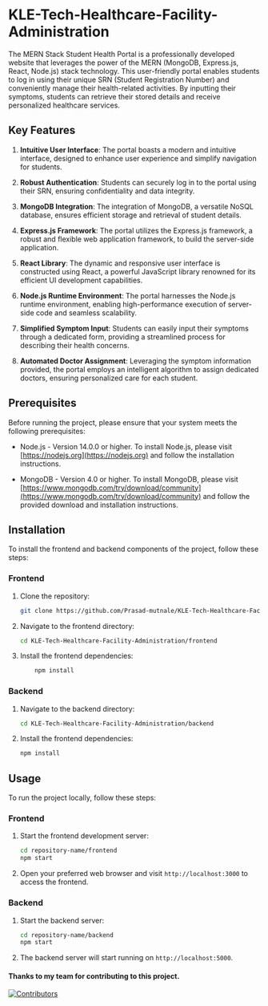# KLE-Tech-Healthcare-Facility-Administration


The MERN Stack Student Health Portal is a professionally developed website that leverages the power of the MERN (MongoDB, Express.js, React, Node.js) stack technology. This user-friendly portal enables students to log in using their unique SRN (Student Registration Number) and conveniently manage their health-related activities. By inputting their symptoms, students can retrieve their stored details and receive personalized healthcare services.

## Key Features

1. **Intuitive User Interface**: The portal boasts a modern and intuitive interface, designed to enhance user experience and simplify navigation for students.

2. **Robust Authentication**: Students can securely log in to the portal using their SRN, ensuring confidentiality and data integrity.

3. **MongoDB Integration**: The integration of MongoDB, a versatile NoSQL database, ensures efficient storage and retrieval of student details.

4. **Express.js Framework**: The portal utilizes the Express.js framework, a robust and flexible web application framework, to build the server-side application.

5. **React Library**: The dynamic and responsive user interface is constructed using React, a powerful JavaScript library renowned for its efficient UI development capabilities.

6. **Node.js Runtime Environment**: The portal harnesses the Node.js runtime environment, enabling high-performance execution of server-side code and seamless scalability.

7. **Simplified Symptom Input**: Students can easily input their symptoms through a dedicated form, providing a streamlined process for describing their health concerns.

8. **Automated Doctor Assignment**: Leveraging the symptom information provided, the portal employs an intelligent algorithm to assign dedicated doctors, ensuring personalized care for each student.

<!-- 9. **Email Notification System**: An integrated email notification system promptly sends appointment confirmations to students, keeping them informed about their scheduled consultations. -->

## Prerequisites

Before running the project, please ensure that your system meets the following prerequisites:

- Node.js - Version 14.0.0 or higher. To install Node.js, please visit [https://nodejs.org](https://nodejs.org) and follow the installation instructions.

- MongoDB - Version 4.0 or higher. To install MongoDB, please visit [https://www.mongodb.com/try/download/community](https://www.mongodb.com/try/download/community) and follow the provided download and installation instructions.

## Installation

To install the frontend and backend components of the project, follow these steps:


### Frontend

1. Clone the repository:

   ```bash
   git clone https://github.com/Prasad-mutnale/KLE-Tech-Healthcare-Facility-Administration

2. Navigate to the frontend directory:

   ```bash
   cd KLE-Tech-Healthcare-Facility-Administration/frontend

4. Install the frontend dependencies:

   ```bash
       npm install 

### Backend

1. Navigate to the backend directory:

   ```bash
   cd KLE-Tech-Healthcare-Facility-Administration/backend
3. Install the frontend dependencies:

   ```bash
   npm install

## Usage
To run the project locally, follow these steps:

### Frontend
1. Start the frontend development server:

   ```bash  
   cd repository-name/frontend
   npm start

3. Open your preferred web browser and visit `http://localhost:3000` to access the frontend.



### Backend
1. Start the backend server:

   ```bash  
   cd repository-name/backend
   npm start

3. The backend server will start running on `http://localhost:5000`.


<!-- ## Contributing
Contributions to this project are welcome! If you would like to contribute, please follow these guidelines:

1. Fork the repository to your GitHub account.
2. Create a new branch for your feature or bug fix.
3. Commit your changes and push the branch to your fork.
4. Submit a pull request, explaining the changes you've made and the rationale behind them. -->


#### Thanks to my team for contributing to this project.
[![Contributors](https://contrib.rocks/image?repo=Prasad-mutnale/KLE-Tech-Healthcare-Facility-Administration
)](https://github.com/Prasad-mutnale/KLE-Tech-Healthcare-Facility-Administration/graphs/contributors)

